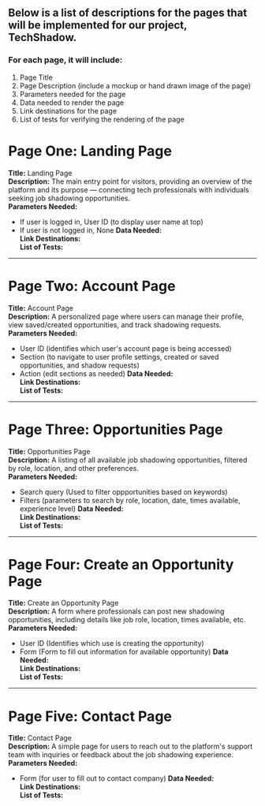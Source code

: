 ## Below is a list of descriptions for the pages that will be implemented for our project, TechShadow.

### For each page, it will include:
1. Page Title
2. Page Description (include a mockup or hand drawn image of the page)
3. Parameters needed for the page
4. Data needed to render the page
5. Link destinations for the page
6. List of tests for verifying the rendering of the page


# Page One: Landing Page
**Title:** Landing Page  
**Description:** The main entry point for visitors, providing an overview of the platform and its purpose — connecting tech professionals with individuals seeking job shadowing opportunities.  
**Parameters Needed:** 
- If user is logged in, User ID (to display user name at top)
- If user is not logged in, None
**Data Needed:**  
**Link Destinations:**  
**List of Tests:**  

---

# Page Two: Account Page
**Title:** Account Page  
**Description:** A personalized page where users can manage their profile, view saved/created opportunities, and track shadowing requests.  
**Parameters Needed:**
- User ID (identifies which user's account page is being accessed)
- Section (to navigate to user profile settings, created or saved opportunities, and shadow requests)
- Action (edit sections as needed)
**Data Needed:**  
**Link Destinations:**  
**List of Tests:**  

---

# Page Three: Opportunities Page
**Title:** Opportunities Page  
**Description:** A listing of all available job shadowing opportunities, filtered by role, location, and other preferences.  
**Parameters Needed:**  
- Search query (Used to filter oppportunities based on keywords)
- Filters (parameters to search by role, location, date, times available, experience level)
**Data Needed:**  
**Link Destinations:**  
**List of Tests:**  

---

# Page Four: Create an Opportunity Page
**Title:** Create an Opportunity Page  
**Description:** A form where professionals can post new shadowing opportunities, including details like job role, location, times available, etc.  
**Parameters Needed:**  
- User ID (Identifies which use is creating the opportunity)
- Form (Form to fill out information for available opportunity)
**Data Needed:**  
**Link Destinations:**  
**List of Tests:**  

---

# Page Five: Contact Page
**Title:** Contact Page  
**Description:** A simple page for users to reach out to the platform's support team with inquiries or feedback about the job shadowing experience.  
**Parameters Needed:**  
- Form (for user to fill out to contact company)
**Data Needed:**  
**Link Destinations:**  
**List of Tests:**  
